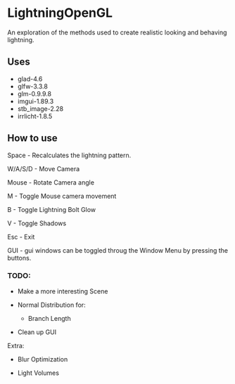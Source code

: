 # LightningOpenGL
An exploration of the methods used to create realistic looking and behaving lightning.

## Uses
- glad-4.6
- glfw-3.3.8
- glm-0.9.9.8
- imgui-1.89.3
- stb_image-2.28
- irrlicht-1.8.5

## How to use

Space - Recalculates the lightning pattern.

W/A/S/D - Move Camera

Mouse - Rotate Camera angle

M - Toggle Mouse camera movement

B - Toggle Lightning Bolt Glow

V - Toggle Shadows

Esc - Exit

GUI - gui windows can be toggled throug the Window Menu by pressing the buttons.

### TODO:

- Make a more interesting Scene

- Normal Distribution for:
	- Branch Length

- Clean up GUI

Extra:
- Blur Optimization

- Light Volumes
